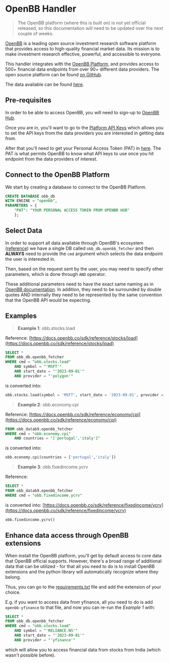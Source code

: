 # OpenBB Handler

> The OpenBB platform (where this is built on) is not yet official released, so this documentation will need to be updated over the next couple of weeks.

[OpenBB](https://openbb.co) is a leading open source investment research software platform that provides access to high-quality financial market data. Its mission is to make investment research effective, powerful, and accessible to everyone.

This handler integrates with the [OpenBB Platform](https://my.openbb.co/app/sdk), and provides access to 500+ financial data endpoints from over 90+ different data providers. The open source platform can be found [on GitHub](https://github.com/OpenBB-finance/OpenBBTerminal).

The data available can be found [here](https://docs.openbb.co/sdk/reference).

## Pre-requisites

In order to be able to access OpenBB, you will need to sign-up to [OpenBB Hub](https://my.openbb.co).

Once you are in, you'll want to go to the [Platform API Keys](https://my.openbb.co/app/sdk/api-keys) which allows you to set the API keys from the data providers you are interested in getting data from.

After that you'll need to get your Personal Access Token (PAT) in [here](https://my.openbb.co/app/sdk/pat). The PAT is what permits OpenBB to know what API keys to use once you hit endpoint from the data providers of interest.

## Connect to the OpenBB Platform

We start by creating a database to connect to the OpenBB Platform.

```sql
CREATE DATABASE obb_db
WITH ENGINE = "openbb",
PARAMETERS = {
    "PAT": "YOUR PERSONAL ACCESS TOKEN FROM OPENBB HUB"
    };
```

## Select Data

In order to support all data available through OpenBB's ecosystem ([reference](https://docs.openbb.co/sdk/reference)) we have a single DB called `obb_db.openbb_fetcher` and then **ALWAYS** need to provide the `cmd` argument which selects the data endpoint the user is interested in.

Then, based on the request sent by the user, you may need to specify other parameters, which is done through `AND` operator. 

These additional parameters need to have the exact same naming as in [OpenBB documentation](https://docs.openbb.co/sdk/reference). In addition, they need to be surrounded by double quotes AND internally they need to be represented by the same convention that the OpenBB API would be expecting.

## Examples

> **Example 1**: obb.stocks.load

Reference: [https://docs.openbb.co/sdk/reference/stocks/load](https://docs.openbb.co/sdk/reference/stocks/load)

```sql
SELECT *
FROM obb_db.openbb_fetcher
WHERE cmd = "obb.stocks.load"
    AND symbol = "'MSFT'"
    AND start_date = "'2023-09-01'"
    AND provider = "'polygon'"
```

is converted into:

```python
obb.stocks.load(symbol = 'MSFT', start_date = '2023-09-01', provider = 'polygon')
```

> **Example 2**: obb.economy.cpi

Reference: [https://docs.openbb.co/sdk/reference/economy/cpi](https://docs.openbb.co/sdk/reference/economy/cpi)

```sql
FROM obb_datab9.openbb_fetcher
WHERE cmd = "obb.economy.cpi"
    AND countries = "['portugal','italy']"
```

is converted into:

```python
obb.economy.cpi(countries = ['portugal','italy'])
```

> **Example 3**: obb.fixedincome.ycrv

Reference:

```sql
SELECT *
FROM obb_datab9.openbb_fetcher
WHERE cmd = "obb.fixedincome.ycrv"
```

is converted into: [https://docs.openbb.co/sdk/reference/fixedincome/ycrv](https://docs.openbb.co/sdk/reference/fixedincome/ycrv)

```python
obb.fixedincome.ycrv()
```


## Enhance data access through OpenBB extensions

When install the OpenBB platform, you'll get by default access to core data that OpenBB official supports. However, there's a broad range of additional data that can be utilized - for that all you need to do is to install OpenBB extensions and the python library will automatically recognize where they belong.

Thus, you can go to the [requirements.txt](requirements.txt) file and add the extension of your choice.

E.g. if you want to access data from yfinance, all you need to do is add `openbb-yfinance` to that file, and now you can re-run the _Example 1_ with:

```sql
SELECT *
FROM obb_db.openbb_fetcher
WHERE cmd = "obb.stocks.load"
    AND symbol = "'RELIANCE.NS'"
    AND start_date = "'2023-09-01'"
    AND provider = "'yfinance'"
```

which will allow you to access financial data from stocks from India (which wasn't possible before).